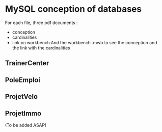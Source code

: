 # MySQL conception of databases
For each file, three pdf documents : 
- conception
- cardinalities
- link on workbench
And the workbench .mwb to see the conception and the link with the cardinalities

## TrainerCenter

## PoleEmploi

## ProjetVelo

## ProjetImmo
(To be added ASAP)

